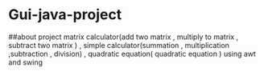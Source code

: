# Gui-java-project
##about project 
matrix calculator(add two matrix , multiply to matrix , subtract two matrix ) , simple calculator(summation , multiplication ,subtraction , division) ,
quadratic equation( quadratic equation ) using awt and swing
